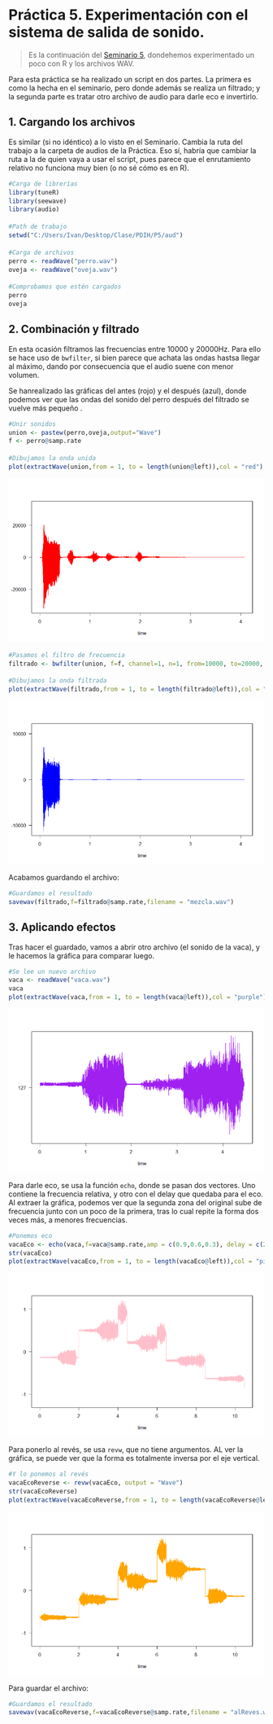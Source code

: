 # Práctica 5. Experimentación  con  el  sistema  de salida de sonido.

> Es la continuación del [Seminario 5](../S-sonido/README.md), dondehemos experimentado un poco con R y los archivos WAV.

Para esta práctica se ha realizado un script en dos partes. La primera es como la hecha en el seminario, pero donde además se realiza un filtrado; y la segunda parte es tratar otro archivo de audio para darle eco e invertirlo.

## 1. Cargando los archivos
Es similar (si no idéntico) a lo visto en el Seminario. Cambia la ruta del trabajo a la carpeta de audios de la Práctica. Eso sí, habría que cambiar la ruta a la de quien vaya a usar el script, pues parece que el enrutamiento relativo no funciona muy bien (o no sé cómo es en R).

```r
#Carga de librerías
library(tuneR)
library(seewave)
library(audio)

#Path de trabajo
setwd("C:/Users/Ivan/Desktop/Clase/PDIH/P5/aud")

#Carga de archivos
perro <- readWave("perro.wav")
oveja <- readWave("oveja.wav")

#Comprobamos que estén cargados
perro
oveja
```

## 2. Combinación y filtrado
En esta ocasión filtramos las frecuencias entre 10000 y 20000Hz. Para ello se hace uso de `bwfilter`, si bien parece que achata las ondas hastsa llegar al máximo, dando por consecuencia que el audio suene con menor volumen.

Se hanrealizado las gráficas del antes (rojo) y el después (azul), donde podemos ver que las ondas del sonido del perro después del filtrado se vuelve más pequeño .

```r
#Unir sonidos
union <- pastew(perro,oveja,output="Wave")
f <- perro@samp.rate

#Dibujamos la onda unida
plot(extractWave(union,from = 1, to = length(union@left)),col = "red")
```
![Union](img/Union.png)

```r
#Pasamos el filtro de frecuencia
filtrado <- bwfilter(union, f=f, channel=1, n=1, from=10000, to=20000, bandpass=TRUE, listen=FALSE, output = "Wave")

#Dibujamos la onda filtrada
plot(extractWave(filtrado,from = 1, to = length(filtrado@left)),col = "blue" )
```
![Filtro](img/Filtrado.png)

Acabamos guardando el archivo:
```r
#Guardamos el resultado
savewav(filtrado,f=filtrado@samp.rate,filename = "mezcla.wav")
```

## 3. Aplicando efectos
Tras hacer el guardado, vamos a abrir otro archivo (el sonido de la vaca), y le hacemos la gráfica para comparar luego.

```r
#Se lee un nuevo archivo
vaca <- readWave("vaca.wav")
vaca
plot(extractWave(vaca,from = 1, to = length(vaca@left)),col = "purple")
```

![Vaca](img/Vaca.png)


Para darle eco, se usa la función `echo`, donde se pasan dos vectores. Uno contiene la frecuencia relativa, y otro con el delay que quedaba para el eco.
Al extraer la gráfica, podemos ver que la segunda zona del original sube de frecuencia junto con un poco de la primera, tras lo cual repite la forma dos veces más, a menores frecuencias.
```r
#Ponemos eco
vacaEco <- echo(vaca,f=vaca@samp.rate,amp = c(0.9,0.6,0.3), delay = c(2,4,6), output = "Wave")
str(vacaEco)
plot(extractWave(vacaEco,from = 1, to = length(vacaEco@left)),col = "pink")
```
![Eco](img/VacaEco.png)

Para ponerlo al revés, se usa `revw`, que no tiene argumentos. AL ver la gráfica, se puede ver que la forma es totalmente inversa por el eje vertical.

```r
#Y lo ponemos al revés
vacaEcoReverse <- revw(vacaEco, output = "Wave")
str(vacaEcoReverse)
plot(extractWave(vacaEcoReverse,from = 1, to = length(vacaEcoReverse@left)),col = "orange")
```
![Revés](img/VacaEcoReverse.png)

Para guardar el archivo:
```r
#Guardamos el resultado
savewav(vacaEcoReverse,f=vacaEcoReverse@samp.rate,filename = "alReves.wav")
```
